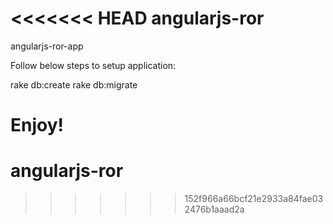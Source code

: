 <<<<<<< HEAD
angularjs-ror
=============

angularjs-ror-app


Follow below steps to setup application:

rake db:create
rake db:migrate

Enjoy!
=======
# angularjs-ror
>>>>>>> 152f966a66bcf21e2933a84fae032476b1aaad2a
